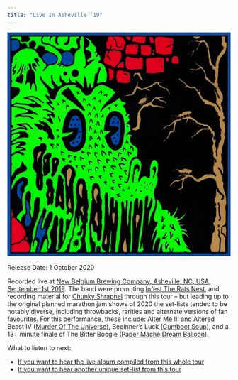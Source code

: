 ```yaml
---
title: "Live In Asheville ’19"
---
```


![album cover for Live In Asheville 2019](./cover.jpg)

Release Date: 1 October 2020

Recorded live at [New Belgium Brewing Company, Asheville, NC, USA, September 1st 2019](../setlists/2019/09/01/new-belgium-brewing-company-asheville-nc). The band were promoting [Infest The Rats Nest](../infest-the-rats-nest), and recording material for [Chunky Shrapnel](../chunky-shrapnel) through this tour – but leading up to the original planned marathon jam shows of 2020 the set-lists tended to be notably diverse, including throwbacks, rarities and alternate versions of fan favourites. For this performance, these include: Alter Me III and Altered Beast IV ([Murder Of The Universe](../murder-of-the-universe)), Beginner’s Luck ([Gumboot Soup](../gumboot-soup)), and a 13+ minute finale of The Bitter Boogie ([Paper Mâché Dream Balloon](../paper-mache-dream-balloon)).

What to listen to next:

*   [If you want to hear the live album compiled from this whole tour](../chunky-shrapnel)
*   [If you want to hear another unique set-list from this tour](../live-in-brussels-2019)
